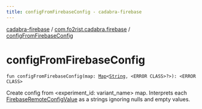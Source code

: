 ```yaml
---
title: configFromFirebaseConfig - cadabra-firebase
---
```


[cadabra-firebase](../index.html) / [com.fo2rist.cadabra.firebase](index.html) / [configFromFirebaseConfig](./config-from-firebase-config.html)

# configFromFirebaseConfig

`fun configFromFirebaseConfig(map: `[`Map`](https://kotlinlang.org/api/latest/jvm/stdlib/kotlin.collections/-map/index.html)`<`[`String`](https://kotlinlang.org/api/latest/jvm/stdlib/kotlin/-string/index.html)`, <ERROR CLASS>?>): <ERROR CLASS>`

Create config from &lt;experiment_id: variant_name&gt; map.
Interprets each [FirebaseRemoteConfigValue](#) as a strings ignoring nulls and empty values.

